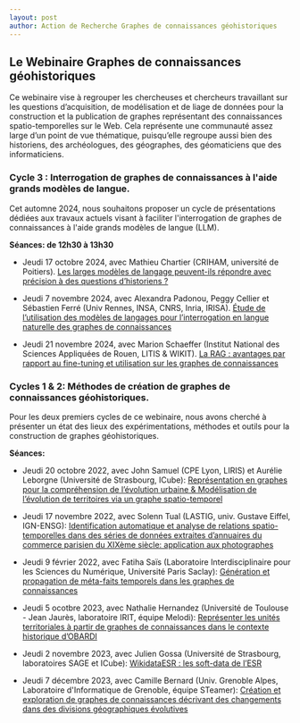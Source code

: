 ```yaml
---
layout: post
author: Action de Recherche Graphes de connaissances géohistoriques
---
```


## Le Webinaire Graphes de connaissances géohistoriques 

Ce webinaire vise à regrouper les chercheuses et chercheurs travaillant sur les questions d’acquisition, de modélisation et de liage de données pour la construction et la publication de graphes représentant des connaissances spatio-temporelles sur le Web. 
Cela représente une communauté assez large d’un point de vue thématique, puisqu’elle regroupe aussi bien des historiens, des archéologues, des géographes, des géomaticiens que des informaticiens.

### Cycle 3 : Interrogation de graphes de connaissances à l'aide grands modèles de langue.

Cet automne 2024, nous souhaitons proposer un cycle de présentations dédiées aux travaux actuels visant à faciliter l'interrogation de graphes de connaissances à l'aide grands modèles de langue (LLM).

**Séances: de 12h30 à 13h30**

* Jeudi 17 octobre 2024, avec Mathieu Chartier (CRIHAM, université de Poitiers).
[Les larges modèles de langage peuvent-ils répondre avec précision à des questions d’historiens ?](https://gcgh-magis.github.io/webinaire-séance-7)

* Jeudi 7 novembre 2024, avec Alexandra Padonou, Peggy Cellier et Sébastien Ferré (Univ Rennes, INSA, CNRS, Inria, IRISA).
[Étude de l’utilisation des modèles de langages pour l’interrogation en langue naturelle des graphes de connaissances](https://gcgh-magis.github.io/webinaire-séance-8)

* Jeudi 21 novembre 2024, avec Marion Schaeffer (Institut National des Sciences Appliquées de Rouen, LITIS & WIKIT).
[La RAG : avantages par rapport au fine-tuning et utilisation sur les graphes de connaissances](https://gcgh-magis.github.io/webinaire-séance-9)

### Cycles 1 & 2: Méthodes de création de graphes de connaissances géohistoriques.

Pour les deux premiers cycles de ce webinaire, nous avons cherché à présenter un état des lieux des expérimentations, méthodes et outils pour la construction de graphes géohistoriques.

**Séances:**

* Jeudi 20 octobre 2022, avec John Samuel (CPE Lyon, LIRIS) et Aurélie Leborgne (Université de Strasbourg, ICube): 
[Représentation en graphes pour la compréhension de l’évolution urbaine & Modélisation de l’évolution de territoires via un graphe spatio-temporel](https://gcgh-magis.github.io/webinaire-séance-1)

* Jeudi 17 novembre 2022, avec Solenn Tual (LASTIG, univ. Gustave Eiffel, IGN-ENSG): 
[Identification automatique et analyse de relations spatio-temporelles dans des séries de données extraites d’annuaires du commerce parisien du XIXème siècle: application aux photographes](https://gcgh-magis.github.io/webinaire-séance-2)

* Jeudi 9 février 2022, avec Fatiha Saïs (Laboratoire Interdisciplinaire pour les Sciences du Numérique, Université Paris Saclay): 
[Génération et propagation de méta-faits temporels dans les graphes de connaissances](https://gcgh-magis.github.io/webinaire-séance-3)

* Jeudi 5 ocotbre 2023, avec Nathalie Hernandez (Université de Toulouse - Jean Jaurès, laboratoire IRIT, équipe Melodi): 
[Représenter les unités territoriales à partir de graphes de connaissances dans le contexte historique d’OBARDI](https://gcgh-magis.github.io/webinaire-séance-4)

* Jeudi 2 novembre 2023, avec Julien Gossa (Université de Strasbourg, laboratoires SAGE et ICube):
[WikidataESR : les soft-data de l’ESR](https://gcgh-magis.github.io/webinaire-séance-5)

* Jeudi 7 décembre 2023, avec Camille Bernard (Univ. Grenoble Alpes, Laboratoire d'Informatique de Grenoble, équipe STeamer): 
[Création et exploration de graphes de connaissances décrivant des changements dans des divisions géographiques évolutives](https://gcgh-magis.github.io/webinaire-séance-6)


